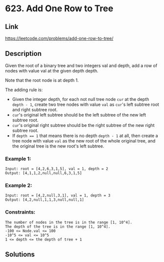 # 623. Add One Row to Tree

## Link
https://leetcode.com/problems/add-one-row-to-tree/

## Description

Given the root of a binary tree and two integers val and depth, add a row of nodes with value val at the given depth depth.

Note that the root node is at depth 1.

The adding rule is:
- Given the integer depth, for each not null tree node `cur` at the depth `depth - 1`, create two tree nodes with value `val` as `cur`'s left subtree root and right subtree root.
- `cur`'s original left subtree should be the left subtree of the new left subtree root.
- `cur`'s original right subtree should be the right subtree of the new right subtree root.
- If `depth == 1` that means there is no depth `depth - 1` at all, then create a tree node with value `val` as the new root of the whole original tree, and the original tree is the new root's left subtree.

### Example 1:
```
Input: root = [4,2,6,3,1,5], val = 1, depth = 2
Output: [4,1,1,2,null,null,6,3,1,5]
```

### Example 2:
```
Input: root = [4,2,null,3,1], val = 1, depth = 3
Output: [4,2,null,1,1,3,null,null,1]
```
 
### Constraints:
```
The number of nodes in the tree is in the range [1, 10^4].
The depth of the tree is in the range [1, 10^4].
-100 <= Node.val <= 100
-10^5 <= val <= 10^5
1 <= depth <= the depth of tree + 1
```

## Solutions
